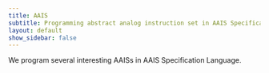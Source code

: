 ```yaml
---
title: AAIS
subtitle: Programming abstract analog instruction set in AAIS Specification Language
layout: default
show_sidebar: false
---
```


We program several interesting AAISs in AAIS Specification Language.
